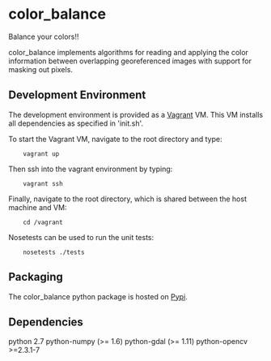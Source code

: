 color_balance
=============

Balance your colors!!

color_balance implements algorithms for reading and applying the color information between overlapping georeferenced images with support for masking out pixels.

## Development Environment

The development environment is provided as a [Vagrant](https://www.vagrantup.com/) VM. This VM installs all dependencies as specified in 'init.sh'.

To start the Vagrant VM, navigate to the root directory and type:
```
    vagrant up
```
Then ssh into the vagrant environment by typing:
```
    vagrant ssh
```
Finally, navigate to the root directory, which is shared between the host machine and VM:
```
    cd /vagrant
```

Nosetests can be used to run the unit tests:
```
    nosetests ./tests
```

## Packaging

The color_balance python package is hosted on [Pypi](https://pypi.python.org/pypi/color_balance/).

## Dependencies

python 2.7
python-numpy (>= 1.6)
python-gdal (>= 1.11)
python-opencv >=2.3.1-7
